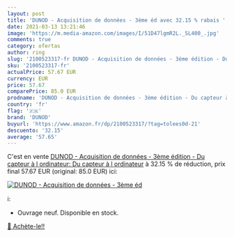 ```yaml
---
layout: post
title: 'DUNOD - Acquisition de données - 3ème éd avec 32.15 % rabais '
date: 2021-03-13 13:21:46
image: 'https://m.media-amazon.com/images/I/51D47lgmR2L._SL400_.jpg'
comments: true
category: ofertas
author: ring
slug: '2100523317-fr DUNOD - Acquisition de données - 3ème édition - Du capteur...'
sku: '2100523317-fr'
actualPrice: 57.67 EUR
currency: EUR
price: 57.67
comparePrice: 85.0 EUR
prodname: 'DUNOD - Acquisition de données - 3ème édition - Du capteur à l ordinateur: Du capteur à l ordinateur'
country: 'fr'
flag: '🇫🇷'
brand: 'DUNOD'
buyurl: 'https://www.amazon.fr/dp/2100523317/?tag=tolees0d-21'
descuento: '32.15'
average: '57.65'
---
```


C'est en vente [DUNOD - Acquisition de données - 3ème édition - Du capteur à l ordinateur: Du capteur à l ordinateur](https://www.amazon.fr/dp/2100523317/?tag=tolees0d-21)  à  32.15 % de réduction, prix final  57.67 EUR (original: 85.0 EUR) ici:

[![DUNOD - Acquisition de données - 3ème éd](https://m.media-amazon.com/images/I/51D47lgmR2L._SL400_.jpg)](https://www.amazon.fr/dp/2100523317/?tag=tolees0d-21)

ℹ️:

- Ouvrage neuf. Disponible en stock.

[🛒 Achète-le!!](https://www.amazon.fr/dp/2100523317/?tag=tolees0d-21)

